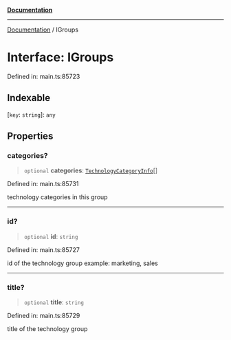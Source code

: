 [**Documentation**](../README.md)

***

[Documentation](../README.md) / IGroups

# Interface: IGroups

Defined in: main.ts:85723

## Indexable

\[`key`: `string`\]: `any`

## Properties

### categories?

> `optional` **categories**: [`TechnologyCategoryInfo`](../classes/TechnologyCategoryInfo.md)[]

Defined in: main.ts:85731

technology categories in this group

***

### id?

> `optional` **id**: `string`

Defined in: main.ts:85727

id of the technology group
example:
marketing, sales

***

### title?

> `optional` **title**: `string`

Defined in: main.ts:85729

title of the technology group
